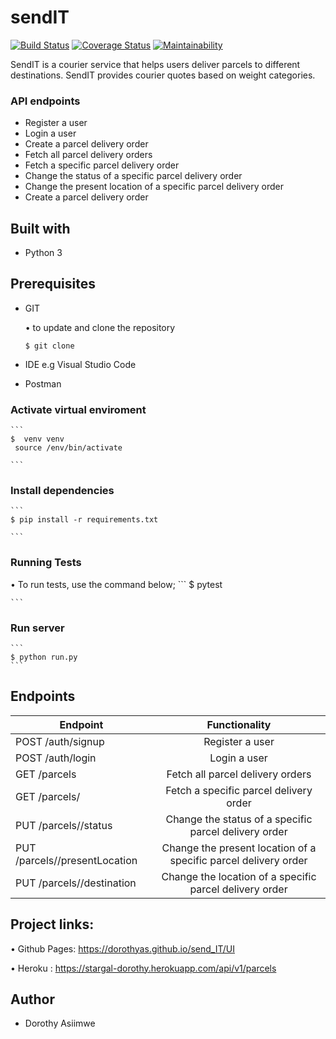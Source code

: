 # sendIT

[![Build Status](https://travis-ci.com/dorothyas/sendIT.svg?branch=develop)](https://travis-ci.com/dorothyas/sendIT)
[![Coverage Status](https://coveralls.io/repos/github/dorothyas/sendIT/badge.svg)](https://coveralls.io/github/dorothyas/sendIT)
[![Maintainability](https://api.codeclimate.com/v1/badges/e050bb8dd42c1f2d6594/maintainability)](https://codeclimate.com/github/dorothyas/sendIT/maintainability)

SendIT is a courier service that helps users deliver parcels to different destinations. SendIT provides courier quotes based on weight categories.

### API endpoints

- Register a user
- Login a user
- Create a parcel delivery order
- Fetch all parcel delivery orders
- Fetch a specific parcel delivery order
- Change the status of a specific parcel delivery order
- Change the present location of a specific parcel delivery order
- Create a parcel delivery order

## Built with
- Python 3

## Prerequisites
- GIT

    • to update and clone the repository
    ``` 
    $ git clone
    ```
- IDE e.g Visual Studio Code
- Postman

### Activate virtual enviroment
    ``` 
    $  venv venv
     source /env/bin/activate

    ```
### Install dependencies
    ``` 
    $ pip install -r requirements.txt

    ```
### Running Tests
• To run tests, use the command below;
    ``` 
    $ pytest

    ```
### Run server
    ``` 
    $ python run.py
    ```

## Endpoints

|Endpoint |Functionality |
|---------|:------------:|
|POST /auth/signup|Register a user| 
|POST /auth/login|Login a user| 
|GET /parcels|Fetch all parcel delivery orders| 
|GET /parcels/<parcelId>|Fetch a specific parcel delivery order|
|PUT /parcels/<parcelId>/status |Change the status of a specific parcel delivery order|
|PUT /parcels/<parcelId>/presentLocation|Change the present location of a specific parcel delivery order|
|PUT /parcels/<parcelId>/destination| Change the location of a specific parcel delivery order| 

## Project links:
•	Github Pages: https://dorothyas.github.io/send_IT/UI

• Heroku : https://stargal-dorothy.herokuapp.com/api/v1/parcels
## Author
- Dorothy Asiimwe
